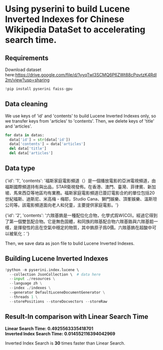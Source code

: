 # Using pyserini to build Lucene Inverted Indexes for Chinese Wikipedia DataSet to accelerating search time.  
## Requirements  
  Download dataset here:https://drive.google.com/file/d/1yyqTwl3SCMQ6P6ZWt88cPqvtzK4RdI2m/view?usp=sharing  
  ``` python
  !pip install pyserini faiss-gpu
  ```
  
## Data cleaning
We use keys of 'id' and 'contents' to build Lucene Inverted Indexes only, so we transfer keys from 'articles' to 'contents'. Then, we delete keys of 'title' and 'articles'.  
``` python
for data in datas:
  data['id'] = str(data['id'])
  data['contents'] = data['articles']
  del data['title']
  del data['articles']
```

## Data type  
{'id': '1', 'contents': '福斯家庭電影頻道（）是一個播放電影的亞洲電視頻道，由福斯國際頻道持有與出品，STAR衛視發佈。在香港、澳門、臺灣、菲律賓、新加坡、馬來西亞等地區均有業務。福斯家庭電影頻道已簽訂電影合約的單位包括20世紀福斯、迪斯尼、米高梅 - 梅耶，Studio Cana、獅門娛樂、頂峯娛樂、溫斯坦公司等。該電影頻道面向老人和兒童，主要提供家庭電影。'}  

{'id': '2', 'contents': '六羰基鎢是一種配位化合物，化學式爲W(CO)。經過它得到了第一個雙氫配合物。它是無色固體，和同族的羰基配合物六羰基鉻與六羰基鉬一樣，是揮發性的且在空氣中穩定的物質，其中鎢原子爲0價。六羰基鎢在超酸中可以被氧化：'}  

Then, we save data as json file to bulid Lucene Inverted Indexes.  

## Building Lucene Inverted Indexes
``` python
!python -m pyserini.index.lucene \ 
  --collection JsonCollection \  # data here
  --input ./resources \
  --language zh \
  --index ./indexes \
  --generator DefaultLuceneDocumentGenerator \
  --threads 1 \
  --storePositions --storeDocvectors --storeRaw
``` 

## Result-In comparison with Linear Search Time  
__Linear Search Time: 0.4925563335418701__  
__Inverted Index Search Time: 0.014552116394042969__  

Inverted Index Search is **30** times faster than Linear Search.  
